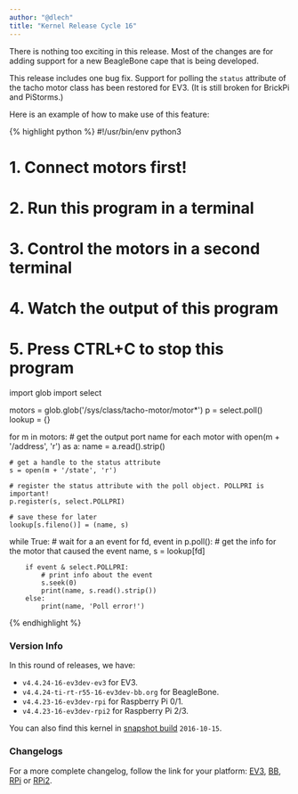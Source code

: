 ```yaml
---
author: "@dlech"
title: "Kernel Release Cycle 16"
---
```


There is nothing too exciting in this release. Most of the changes are for
adding support for a new BeagleBone cape that is being developed.

This release includes one bug fix. Support for polling the `status` attribute
of the tacho motor class has been restored for EV3. (It is still broken for
BrickPi and PiStorms.)

<!--more-->

Here is an example of how to make use of this feature:

{% highlight python %}
#!/usr/bin/env python3

# 1. Connect motors first!
# 2. Run this program in a terminal
# 3. Control the motors in a second terminal
# 4. Watch the output of this program
# 5. Press CTRL+C to stop this program

import glob
import select

motors = glob.glob('/sys/class/tacho-motor/motor*')
p = select.poll()
lookup = {}

for m in motors:
    # get the output port name for each motor
    with open(m + '/address', 'r') as a:
        name = a.read().strip()

    # get a handle to the status attribute
    s = open(m + '/state', 'r')

    # register the status attribute with the poll object. POLLPRI is important!
    p.register(s, select.POLLPRI)

    # save these for later
    lookup[s.fileno()] = (name, s)

while True:
    # wait for a an event
    for fd, event in p.poll():
        # get the info for the motor that caused the event
        name, s = lookup[fd]

        if event & select.POLLPRI:
            # print info about the event
            s.seek(0)
            print(name, s.read().strip())
        else:
            print(name, 'Poll error!')
{% endhighlight %}

### Version Info

In this round of releases, we have:

* `v4.4.24-16-ev3dev-ev3` for EV3.
* `v4.4.24-ti-rt-r55-16-ev3dev-bb.org` for BeagleBone.
* `v4.4.23-16-ev3dev-rpi` for Raspberry Pi 0/1.
* `v4.4.23-16-ev3dev-rpi2` for Raspberry Pi 2/3.

You can also find this kernel in [snapshot build][download] `2016-10-15`.

[download]: https://oss.jfrog.org/list/oss-snapshot-local/org/ev3dev/brickstrap/

### Changelogs

For a more complete changelog, follow the link for your platform:
[EV3][ev3-changelog], [BB][bb.org-changelog], [RPi][rpi-changelog] or [RPi2][rpi2-changelog].

[ev3-changelog]: https://github.com/ev3dev/ev3dev-kpkg/blob/560058bd7d84fd2a0a086c3b24117f0fedb1dd01/ev3dev-ev3/changelog
[bb.org-changelog]: https://github.com/ev3dev/ev3dev-kpkg/blob/560058bd7d84fd2a0a086c3b24117f0fedb1dd01/ev3dev-bb.org/changelog
[rpi-changelog]: https://github.com/ev3dev/ev3dev-kpkg/blob/560058bd7d84fd2a0a086c3b24117f0fedb1dd01/ev3dev-rpi/changelog
[rpi2-changelog]: https://github.com/ev3dev/ev3dev-kpkg/blob/560058bd7d84fd2a0a086c3b24117f0fedb1dd01/ev3dev-rpi2/changelog
